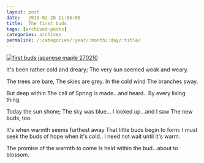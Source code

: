 ```yaml
---
layout: post
date:	2010-02-28 11:06:00
title:  The first buds
tags: [archived-posts]
categories: archives
permalink: /:categories/:year/:month/:day/:title/
---
```

<a href="http://s967.photobucket.com/albums/ae160/pedoral/?action=view&amp;current=IMG_2192.jpg" target="_blank"><img src="http://i967.photobucket.com/albums/ae160/pedoral/IMG_2192.jpg" border="0" alt="first buds japanese maple 270210"></a>


It's been rather cold and dreary;
The very sun seemed weak and weary.

The trees are bare,
The skies are grey.
In the cold wind
The branches sway.

But deep within
The call of Spring
Is made...and heard..
By every living thing.

Today the sun shone;
The sky was blue...
I looked up...and I saw
The new buds, too.

It's when warmth seems furthest away
That little buds  begin to form:
I must seek the buds of hope when it's cold..
I need not wait until it's warm.

The promise of the warmth to come
Is held within the bud...about to blossom.

